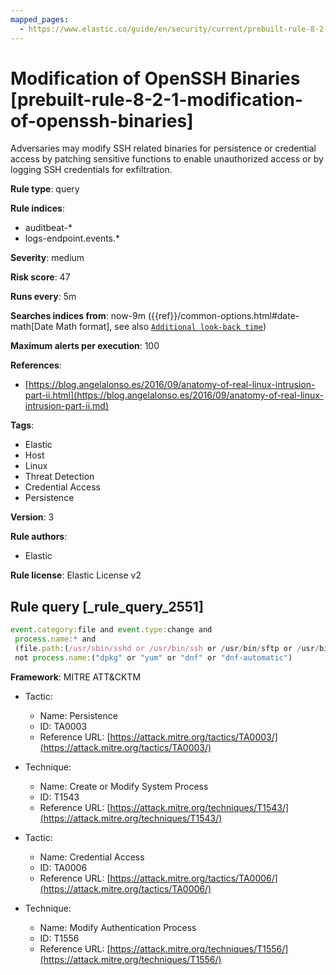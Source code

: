 ```yaml
---
mapped_pages:
  - https://www.elastic.co/guide/en/security/current/prebuilt-rule-8-2-1-modification-of-openssh-binaries.html
---
```


# Modification of OpenSSH Binaries [prebuilt-rule-8-2-1-modification-of-openssh-binaries]

Adversaries may modify SSH related binaries for persistence or credential access by patching sensitive functions to enable unauthorized access or by logging SSH credentials for exfiltration.

**Rule type**: query

**Rule indices**:

* auditbeat-*
* logs-endpoint.events.*

**Severity**: medium

**Risk score**: 47

**Runs every**: 5m

**Searches indices from**: now-9m ({{ref}}/common-options.html#date-math[Date Math format], see also [`Additional look-back time`](docs-content://solutions/security/detect-and-alert/create-detection-rule.md#rule-schedule))

**Maximum alerts per execution**: 100

**References**:

* [https://blog.angelalonso.es/2016/09/anatomy-of-real-linux-intrusion-part-ii.html](https://blog.angelalonso.es/2016/09/anatomy-of-real-linux-intrusion-part-ii.md)

**Tags**:

* Elastic
* Host
* Linux
* Threat Detection
* Credential Access
* Persistence

**Version**: 3

**Rule authors**:

* Elastic

**Rule license**: Elastic License v2

## Rule query [_rule_query_2551]

```js
event.category:file and event.type:change and
 process.name:* and
 (file.path:(/usr/sbin/sshd or /usr/bin/ssh or /usr/bin/sftp or /usr/bin/scp) or file.name:libkeyutils.so) and
 not process.name:("dpkg" or "yum" or "dnf" or "dnf-automatic")
```

**Framework**: MITRE ATT&CKTM

* Tactic:

    * Name: Persistence
    * ID: TA0003
    * Reference URL: [https://attack.mitre.org/tactics/TA0003/](https://attack.mitre.org/tactics/TA0003/)

* Technique:

    * Name: Create or Modify System Process
    * ID: T1543
    * Reference URL: [https://attack.mitre.org/techniques/T1543/](https://attack.mitre.org/techniques/T1543/)

* Tactic:

    * Name: Credential Access
    * ID: TA0006
    * Reference URL: [https://attack.mitre.org/tactics/TA0006/](https://attack.mitre.org/tactics/TA0006/)

* Technique:

    * Name: Modify Authentication Process
    * ID: T1556
    * Reference URL: [https://attack.mitre.org/techniques/T1556/](https://attack.mitre.org/techniques/T1556/)



